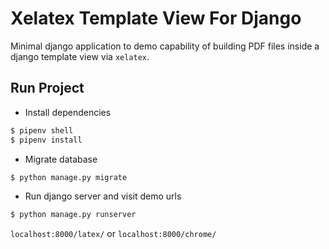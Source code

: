 # Xelatex Template View For Django

Minimal django application to demo capability of building PDF files inside a
django template view via `xelatex`.

## Run Project

- Install dependencies

```sh
$ pipenv shell
$ pipenv install
```

- Migrate database

```sh
$ python manage.py migrate
```

- Run django server and visit demo urls

```sh
$ python manage.py runserver
```

`localhost:8000/latex/` or `localhost:8000/chrome/`

